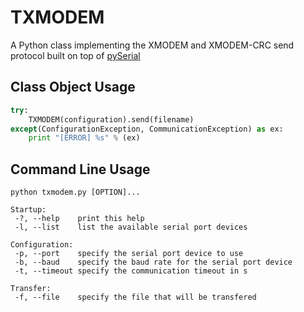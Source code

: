 TXMODEM
=======

A Python class implementing the XMODEM and XMODEM-CRC send protocol built on top of [pySerial](http://pyserial.sourceforge.net/)

Class Object Usage
------------------
```python
try:
	TXMODEM(configuration).send(filename)
except(ConfigurationException, CommunicationException) as ex:
    print "[ERROR] %s" % (ex) 
```
Command Line Usage
------------------
```
python txmodem.py [OPTION]...

Startup:
 -?, --help    print this help
 -l, --list    list the available serial port devices
    
Configuration:
 -p, --port    specify the serial port device to use
 -b, --baud    specify the baud rate for the serial port device
 -t, --timeout specify the communication timeout in s

Transfer:
 -f, --file    specify the file that will be transfered
```